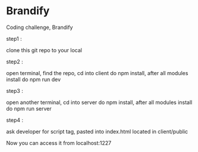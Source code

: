 # Brandify
Coding challenge, Brandify


step1 :

clone this git repo to your local

step2 :

open terminal, find the repo, cd into client do npm install, after all modules install do npm run dev

step3 :

open another terminal, cd into server do npm install, after all modules install do npm run server

step4 :

ask developer for script tag, pasted into index.html located in client/public  

Now you can access it from localhost:1227

